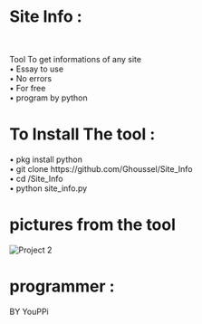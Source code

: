 <h1>Site Info : </h1><br>
<p> Tool To get informations of any site</br>
 • Essay to use </br>
 • No errors</br>
 • For free</br>
 • program by python</br> </p>
<h1>To Install The tool :</h1>
<p> • pkg install python </br>
 • git clone https://github.com/Ghoussel/Site_Info</br>
 • cd /Site_Info</br>
 • python site_info.py</br>
<h1> pictures from the tool </h1> 
<img src="project2.jpg" alt="Project 2">
<h1> programmer : </h1>
BY YouPPi
